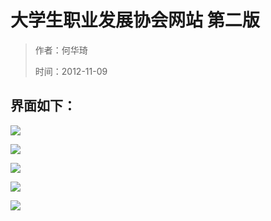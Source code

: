 # 大学生职业发展协会网站 第二版

> 作者：何华琦
>
> 时间：2012-11-09

## 界面如下：

![](http://i4.tietuku.com/e33f785ee77d145c.jpg)

![](http://i4.tietuku.com/a45cc9e3a403eb4b.jpg)

![](http://i4.tietuku.com/831ead8167829808.jpg)

![](http://i4.tietuku.com/1051aeeaaec02258.jpg)

![](http://i4.tietuku.com/8430a016b850f1c8.jpg)

